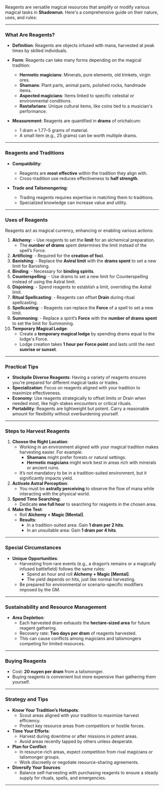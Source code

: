 Reagents are versatile magical resources that amplify or modify various magical tasks in **Shadowrun**. Here's a comprehensive guide on their nature, uses, and rules:

---

### **What Are Reagents?**

- **Definition**: Reagents are objects infused with mana, harvested at peak times by skilled individuals.
    
- **Form**: Reagents can take many forms depending on the magical tradition:
    
    - **Hermetic magicians**: Minerals, pure elements, old trinkets, virgin ores.
    - **Shamans**: Plant parts, animal parts, polished rocks, handmade items.
    - **Aspected magicians**: Items linked to specific celestial or environmental conditions.
    - **Rastafarians**: Unique cultural items, like coins tied to a musician's performance.
- **Measurement**: Reagents are quantified in **drams** of orichalcum:
    
    - 1 dram ≈ 1.77–5 grams of material.
    - A small item (e.g., 25 grams) can be worth multiple drams.

---

### **Reagents and Traditions**

- **Compatibility**:
    
    - Reagents are **most effective** within the tradition they align with.
    - Cross-tradition use reduces effectiveness to **half strength**.
- **Trade and Talismongering**:
    
    - Trading reagents requires expertise in matching them to traditions.
    - Specialized knowledge can increase value and utility.

---

### **Uses of Reagents**

Reagents act as magical currency, enhancing or enabling various actions:

1. **Alchemy**:
       - Use reagents to set the **limit** for an alchemical preparation.
    - The **number of drams** spent determines the limit instead of the spell’s Force.
2. **Artificing**:
       - Required for the **creation of foci**.
3. **Banishing**:
       - Replace the **Astral limit** with the **drams spent** to set a new limit for Banishing.
4. **Binding**:
       - Necessary for **binding spirits**.
5. **Counterspelling**:
       - Use drams to set a new limit for Counterspelling instead of using the Astral limit.
6. **Disjoining**:
       - Spend reagents to establish a limit, overriding the Astral limit.
7. **Ritual Spellcasting**:
       - Reagents can offset **Drain** during ritual spellcasting.
8. **Spellcasting**:
       - Reagents can replace the **Force** of a spell to set a new limit.
9. **Summoning**:
       - Replace a spirit’s **Force** with the **number of drams spent** to set the limit for Summoning.
10. **Temporary Magical Lodge**:
    - Create a **temporary magical lodge** by spending drams equal to the lodge's Force.
    - Lodge creation takes **1 hour per Force point** and lasts until the next **sunrise or sunset**.

---

### **Practical Tips**

- **Stockpile Diverse Reagents**: Having a variety of reagents ensures you’re prepared for different magical tasks or trades.
- **Specialization**: Focus on reagents aligned with your tradition to maximize effectiveness.
- **Economy**: Use reagents strategically to offset limits or Drain when needed most, like high-stakes encounters or critical rituals.
- **Portability**: Reagents are lightweight but potent. Carry a reasonable amount for flexibility without overburdening yourself.

---
### **Steps to Harvest Reagents**

1. **Choose the Right Location**:
    - Working in an environment aligned with your magical tradition makes harvesting easier. For example:
        - **Shamans** might prefer forests or natural settings.
        - **Hermetic magicians** might work best in areas rich with minerals or ancient ruins.
    - It’s not mandatory to be in a tradition-suited environment, but it significantly impacts yield.
2. **Activate Astral Perception**:
    - You must be **astrally perceiving** to observe the flow of mana while interacting with the physical world.
3. **Spend Time Searching**:
    - Dedicate **one full hour** to searching for reagents in the chosen area.
4. **Make the Test**:
    - Roll **Alchemy + Magic [Mental]**.
    - **Results**:
        - In a tradition-suited area: Gain **1 dram per 2 hits**.
        - In an unsuitable area: Gain **1 dram per 4 hits**.

---

### **Special Circumstances**

- **Unique Opportunities**:
    - Harvesting from rare events (e.g., a dragon’s remains or a magically infused battlefield) follows the same rules:
        - Spend an hour and roll **Alchemy + Magic [Mental]**.
        - The yield depends on hits, just like normal harvesting.
    - Be prepared for environmental or scenario-specific modifiers imposed by the GM.

---

### **Sustainability and Resource Management**

- **Area Depletion**:
    - Each harvested dram exhausts the **hectare-sized area** for future reagent gathering.
    - Recovery rate: **Two days per dram** of reagents harvested.
    - This can cause conflicts among magicians and talismongers competing for limited resources.

---

### **Buying Reagents**

- Cost: **20 nuyen per dram** from a talismonger.
- Buying reagents is convenient but more expensive than gathering them yourself.

---

### **Strategy and Tips**

- **Know Your Tradition’s Hotspots**:
    - Scout areas aligned with your tradition to maximize harvest efficiency.
    - Protect key resource areas from competitors or hostile forces.
- **Time Your Efforts**:
    - Harvest during downtime or after missions in potent areas.
    - Avoid areas recently tapped by others unless desperate.
- **Plan for Conflict**:
    - In resource-rich areas, expect competition from rival magicians or talismonger groups.
    - Work discreetly or negotiate resource-sharing agreements.
- **Diversify Your Sources**:
    - Balance self-harvesting with purchasing reagents to ensure a steady supply for rituals, spells, and emergencies.

---
